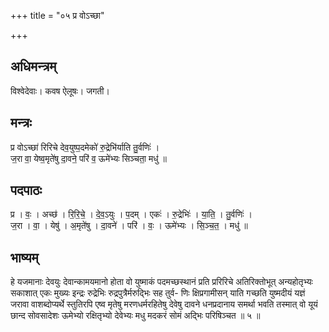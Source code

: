 +++
title = "०५ प्र वोऽच्छा"

+++
## अधिमन्त्रम्
विश्वेदेवाः। कवष ऐलूषः। जगती।

## मन्त्रः
प्र वोऽच्छा॑ रिरिचे देव॒युष्प॒दमेको॑ रु॒द्रेभि॑र्याति तु॒र्वणिः॑ ।  
ज॒रा वा॒ येष्व॒मृते॑षु दा॒वने॒ परि॑ व॒ ऊमे॑भ्यः सिञ्चता॒ मधु॑ ॥

## पदपाठः
प्र । वः॒ । अच्छ॑ । रि॒रि॒चे॒ । दे॒व॒ऽयुः । प॒दम् । एकः॑ । रु॒द्रेभिः॑ । या॒ति॒ । तु॒र्वणिः॑ ।  
ज॒रा । वा॒ । येषु॑ । अ॒मृते॑षु । दा॒वने॑ । परि॑ । वः॒ । ऊमे॑भ्यः । सि॒ञ्च॒त॒ । मधु॑ ॥

## भाष्यम्
हे यजमानाः देवयुः देवान्कामयमानो होता वो युष्माकं पदमच्छस्थानं प्रति प्ररिरिचे अतिरिक्तोभूत् अन्यहोतृभ्यः सकाशात् एकः मुख्यः इन्द्रः रुद्रेभिः रुद्रपुत्रैर्मरुद्भिः सह तुर्व- णिः क्षिप्रगामीसन् याति गच्छति युष्मदीयं यज्ञं जरावा वाशब्दोप्यर्थे स्तुतिरपि एष्व मृतेषु मरणधर्मरहितेषु देवेषु दावने धनप्रदानाय समर्था भवति तस्मात् वो यूयं छान्द सोवसादेशः ऊमेभ्यो रक्षितृभ्यो देवेभ्यः मधु मदकरं सोमं अद्भिः परिषिञ्चत ॥ ५ ॥